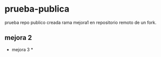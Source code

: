 # prueba-publica
prueba repo publico
creada rama mejora1 en repositorio remoto de un fork.
## mejora 2
* mejora 3 *
  